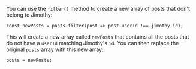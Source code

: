 You can use the `filter()` method to create a new array of posts that don't belong to Jimothy:

```
const newPosts = posts.filter(post => post.userId !== jimothy.id);
```

This will create a new array called `newPosts` that contains all the posts that do not have a `userId` matching Jimothy's `id`. You can then replace the original `posts` array with this new array:

```
posts = newPosts;
```
